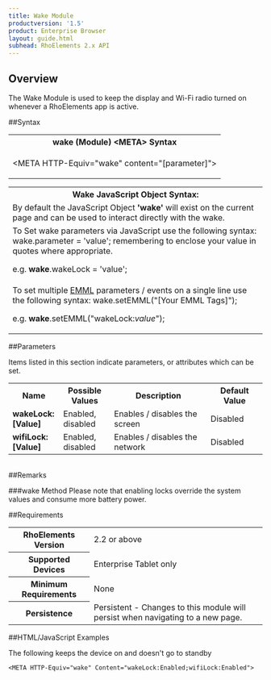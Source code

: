 ```yaml
---
title: Wake Module
productversion: '1.5'
product: Enterprise Browser
layout: guide.html
subhead: RhoElements 2.x API
---
```


## Overview
The Wake Module is used to keep the display and Wi-Fi radio turned on whenever a RhoElements app is active. 

##Syntax
<table class="re-table"><tr><th class="tableHeading">wake (Module) &lt;META&gt; Syntax
</th></tr><tr><td class="clsSyntaxCells clsOddRow"><p>&lt;META HTTP-Equiv="wake" content="[parameter]"&gt;</p></td></tr></table>
<table class="re-table"><tr><th class="tableHeading">Wake JavaScript Object Syntax:</th></tr><tr><td class="clsSyntaxCells clsOddRow">
By default the JavaScript Object <b>'wake'</b> will exist on the current page and can be used to interact directly with the wake.
</td></tr><tr><td class="clsSyntaxCells clsEvenRow">
To Set wake parameters via JavaScript use the following syntax: wake.parameter = 'value'; remembering to enclose your value in quotes where appropriate.  
<P />e.g. <b>wake</b>.wakeLock = 'value';
</td></tr><tr><td class="clsSyntaxCells clsOddRow">							
To set multiple <a href="/rhoelements/EMMLOverview">EMML</a> parameters / events on a single line use the following syntax: wake.setEMML("[Your EMML Tags]");
<P />
e.g. <b>wake</b>.setEMML("wakeLock:<i>value</i>");							
</td></tr></table>


##Parameters


Items listed in this section indicate parameters, or attributes which can be set.
<table class="re-table"><col width="20%" /><col width="20%" /><col width="38%" /><col width="22%" /><tr><th class="tableHeading">Name</th><th class="tableHeading">Possible Values</th><th class="tableHeading">Description</th><th class="tableHeading">Default Value</th></tr><tr><td class="clsSyntaxCells clsOddRow"><b>wakeLock:[Value]
</b></td><td class="clsSyntaxCells clsOddRow">Enabled, disabled</td><td class="clsSyntaxCells clsOddRow">Enables / disables the screen</td><td class="clsSyntaxCells clsOddRow">Disabled</td></tr><tr><td class="clsSyntaxCells clsEvenRow"><b>wifiLock:[Value]
</b></td><td class="clsSyntaxCells clsEvenRow">Enabled, disabled</td><td class="clsSyntaxCells clsEvenRow">Enables / disables the network</td><td class="clsSyntaxCells clsEvenRow">Disabled</td></tr></table>
<table class="re-table"><col width="78%" /><col width="8%" /><col width="1%" /><col width="5%" /><col width="1%" /><col width="5%" /><col width="2%" /></table>




##Remarks


###wake Method
Please note that enabling locks override the system values and consume more battery power.




##Requirements

<table class="re-table"><tr><th class="tableHeading">RhoElements Version</th><td class="clsSyntaxCell clsEvenRow">2.2 or above
</td></tr><tr><th class="tableHeading">Supported Devices</th><td class="clsSyntaxCell clsOddRow">Enterprise Tablet only</td></tr><tr><th class="tableHeading">Minimum Requirements</th><td class="clsSyntaxCell clsOddRow">None</td></tr><tr><th class="tableHeading">Persistence</th><td class="clsSyntaxCell clsEvenRow">Persistent - Changes to this module will persist when navigating to a new page.</td></tr></table>


##HTML/JavaScript Examples

The following keeps the device on and doesn't go to standby

	<META HTTP-Equiv="wake" Content="wakeLock:Enabled;wifiLock:Enabled">
					





